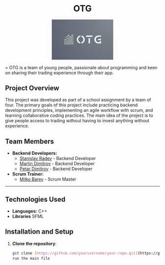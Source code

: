 <h1 align="center">OTG</h1>
<p align="center">
  <img src="images/OTGlogo.png" alt="Project Logo" width="200"/>
</p>
> OTG is a team of young people, passionate about programming and keen on sharing their trading experience through their app.

## Project Overview

This project was developed as part of a school assignment by a team of four.  The primary goals of this project include practicing backend development principles, implementing an agile workflow with scrum, and learning collaborative coding practices. The main idea of the project is to give people access to  trading without having to invest anything without experience.

## Team Members

- **Backend Developers:**
  - [Stanislav Radev](https://github.com/SNRadev22) - Backend Developer
  - [Martin Dimitrov](https://github.com/MEDimitrov22) - Backend Developer
  - [Petar Dimitrov](https://github.com/PPDimitrov22) - Backend Developer
- **Scrum Trainer:**
  - [Milko Barev](https://github.com/MSBarev22) - Scrum Master

---

## Technologies Used

- **Languages:** C++
- **Libraries** SFML

## Installation and Setup

1. **Clone the repository**:
   ```bash
   git clone [https://github.com/yourusername/your-repo.git](https://github.com/codingburgas/finance-challenge-otg)
   run the main file
